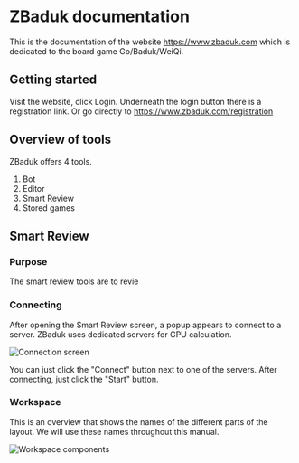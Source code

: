 # ZBaduk documentation

This is the documentation of the website https://www.zbaduk.com which is dedicated to the board game Go/Baduk/WeiQi.

## Getting started

Visit the website, click Login.
Underneath the login button there is a registration link.
Or go directly to https://www.zbaduk.com/registration

## Overview of tools

ZBaduk offers 4 tools.

1) Bot
2) Editor
3) Smart Review
4) Stored games

## Smart Review

### Purpose

The smart review tools are to revie 

### Connecting

After opening the Smart Review screen, a popup appears to connect to a server.
ZBaduk uses dedicated servers for GPU calculation.

![Connection screen](https://user-images.githubusercontent.com/20482760/58879024-f6019b80-86d4-11e9-9045-ae491acc6a8d.png)

You can just click the "Connect" button next to one of the servers.
After connecting, just click the "Start" button.

### Workspace

This is an overview that shows the names of the different parts of the layout. We will use these names throughout this manual.

![Workspace components](https://user-images.githubusercontent.com/20482760/58879352-c8692200-86d5-11e9-8532-34a1e9bcf146.png)

